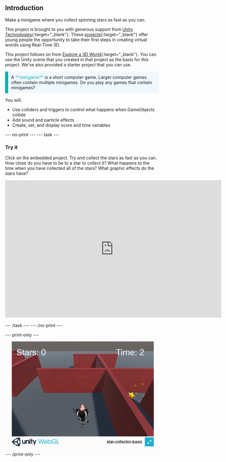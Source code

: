 ## Introduction

Make a minigame where you collect spinning stars as fast as you can.

This project is brought to you with generous support from [Unity Technologies](https://unity.com/){:target="_blank"}.  These [projects](https://projects.raspberrypi.org/en/pathways/unity-intro){:target="_blank"} offer young people the opportunity to take their first steps in creating virtual worlds using Real-Time 3D.

This project follows on from [Explore a 3D World](https://projects.raspberrypi.org/en/projects/explore-a-3d-world){:target="_blank"}. You can use the Unity scene that you created in that project as the basis for this project. We've also provided a starter project that you can use.

<p style="border-left: solid; border-width:10px; border-color: #0faeb0; background-color: aliceblue; padding: 10px;">
A <span style="color: #0faeb0">**minigame**</span> is a short computer game. Larger computer games often contain multiple minigames. Do you play any games that contain minigames?
</p>

You will:
+ Use colliders and triggers to control what happens when GameObjects collide
+ Add sound and particle effects
+ Create, set, and display score and time variables

--- no-print ---
--- task ---
### Try it 

Click on the embedded project. Try and collect the stars as fast as you can. How close do you have to be to a star to collect it? What happens to the time when you have collected all of the stars? What graphic effects do the stars have?
<iframe allowtransparency="true" width="710" height="450" src="https://star-collector-basic.rpfilt.repl.co" frameborder="0"></iframe>


--- /task ---
--- /no-print ---

--- print-only ---
![Star collector game running in a browser.](images/star-collector-webgl.png)
--- /print-only ---
